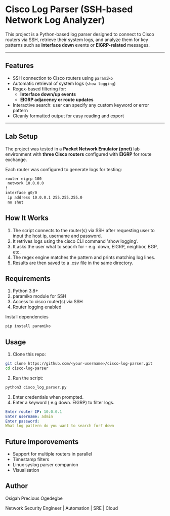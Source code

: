 # Cisco Log Parser (SSH-based Network Log Analyzer)

This project is a Python-based log parser designed to connect to Cisco routers via SSH, retrieve their system logs, and analyze them for key patterns such as **interface down** events or **EIGRP-related** messages.

---

##  Features

- SSH connection to Cisco routers using `paramiko`
- Automatic retrieval of system logs (`show logging`)
- Regex-based filtering for:
  - **Interface down/up events**
  - **EIGRP adjacency or route updates**
- Interactive search: user can specify any custom keyword or error pattern
- Cleanly formatted output for easy reading and export

---

##  Lab Setup

The project was tested in a **Packet Network Emulator (pnet)** lab environment with **three Cisco routers** configured with **EIGRP** for route exchange.

Each router was configured to generate logs for testing:
```bash
router eigrp 100
 network 10.0.0.0
!
interface g0/0
 ip address 10.0.0.1 255.255.255.0
 no shut
```

## How It Works

1. The script connects to the router(s) via SSH after requesting user to input the host ip, username and password.
2. It retrives logs using the cisco CLI command 'show logging'.
3. It asks the user what to seacrh for - e.g. down, EIGRP, neighbor, BGP, etc.
4. The regex engine matches the pattern and prints matching log lines.
5. Results are then saved to a .csv file in the same directory.

## Requirements

1. Python 3.8+
2. paramiko module for SSH
3. Access to cisco router(s) via SSH
4. Router logging enabled

Install dependencies
```bash
pip install paramiko
```

## Usage
1. Clone this repo:
```bash
git clone https://github.com/<your-username>/cisco-log-parser.git
cd cisco-log-parser
```
2. Run the script:
```bash
python3 cisco_log_parser.py
```
3. Enter credentials when prompted.
4. Enter a keyword ( e.g down. EIGRP) to filter logs.

```yaml
Enter router IP: 10.0.0.1
Enter username: admin
Enter password:
What log pattern do you want to search for? down
```

## Future Imporovements
- Support for multiple routers in parallel
- Timestamp filters
- Linux syslog parser companion
- Visualisation

## Author
Osigah Precious Ogedegbe

Network Security Engineer | Automation | SRE | Cloud 
